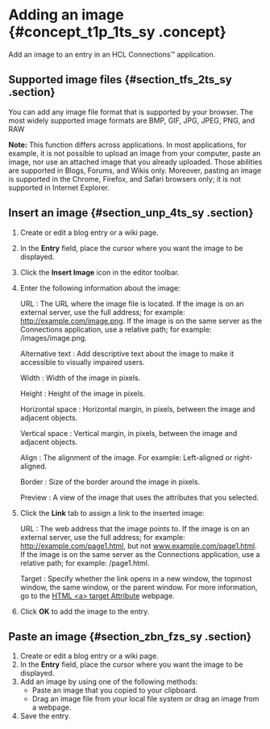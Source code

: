 # Adding an image {#concept_t1p_1ts_sy .concept}

Add an image to an entry in an HCL Connections™ application.

## Supported image files {#section_tfs_2ts_sy .section}

You can add any image file format that is supported by your browser. The most widely supported image formats are BMP, GIF, JPG, JPEG, PNG, and RAW

**Note:** This function differs across applications. In most applications, for example, it is not possible to upload an image from your computer, paste an image, nor use an attached image that you already uploaded. Those abilities are supported in Blogs, Forums, and Wikis only. Moreover, pasting an image is supported in the Chrome, Firefox, and Safari browsers only; it is not supported in Internet Explorer.

## Insert an image {#section_unp_4ts_sy .section}

1.  Create or edit a blog entry or a wiki page.
2.  In the **Entry** field, place the cursor where you want the image to be displayed.
3.  Click the **Insert Image** icon in the editor toolbar.
4.  Enter the following information about the image:

    URL
    :   The URL where the image file is located. If the image is on an external server, use the full address; for example: http://example.com/image.png. If the image is on the same server as the Connections application, use a relative path; for example: /images/image.png.

    Alternative text
    :   Add descriptive text about the image to make it accessible to visually impaired users.

    Width
    :   Width of the image in pixels.

    Height
    :   Height of the image in pixels.

    Horizontal space
    :   Horizontal margin, in pixels, between the image and adjacent objects.

    Vertical space
    :   Vertical margin, in pixels, between the image and adjacent objects.

    Align
    :   The alignment of the image. For example: Left-aligned or right-aligned.

    Border
    :   Size of the border around the image in pixels.

    Preview
    :   A view of the image that uses the attributes that you selected.

5.  Click the **Link** tab to assign a link to the inserted image:

    URL
    :   The web address that the image points to. If the image is on an external server, use the full address; for example: http://example.com/page1.html, but not www.example.com/page1.html. If the image is on the same server as the Connections application, use a relative path; for example: /page1.html.

    Target
    :   Specify whether the link opens in a new window, the topmost window, the same window, or the parent window. For more information, go to the [HTML <a\> target Attribute](http://www.w3schools.com/tags/att_a_target.asp) webpage.

6.  Click **OK** to add the image to the entry.

## Paste an image {#section_zbn_fzs_sy .section}

1.  Create or edit a blog entry or a wiki page.
2.  In the **Entry** field, place the cursor where you want the image to be displayed.
3.  Add an image by using one of the following methods:
    -   Paste an image that you copied to your clipboard.
    -   Drag an image file from your local file system or drag an image from a webpage.
4.  Save the entry.

